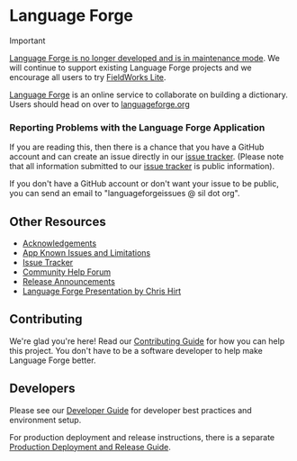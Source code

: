 # Language Forge

> [!IMPORTANT]  
> [Language Forge is no longer developed and is in maintenance mode](https://community.software.sil.org/t/language-forge-in-maintenance-mode/10514). We will continue to support existing Language Forge projects and we encourage all users to try [FieldWorks Lite](https://lexbox.org/fw-lite).

[Language Forge](https://languageforge.org) is an online service to collaborate on building a dictionary. Users should head on over to [languageforge.org](https://languageforge.org)

### Reporting Problems with the Language Forge Application

If you are reading this, then there is a chance that you have a GitHub account and can create an issue directly in our [issue tracker](https://github.com/sillsdev/web-languageforge/issues). (Please note that all information submitted to our [issue tracker](https://github.com/sillsdev/web-languageforge/issues) is public information).

If you don't have a GitHub account or don't want your issue to be public, you can send an email to "languageforgeissues @ sil dot org".

## Other Resources

- [Acknowledgements](docs/ACKNOWLEDGEMENTS.md)
- [App Known Issues and Limitations](https://github.com/sillsdev/web-languageforge/wiki/Known-Issues-and-Limitations)
- [Issue Tracker](https://github.com/sillsdev/web-languageforge/issues)
- [Community Help Forum](https://community.software.sil.org/c/language-forge/20)
- [Release Announcements](https://github.com/sillsdev/web-languageforge/releases)
- [Language Forge Presentation by Chris Hirt](https://www.youtube.com/watch?v=yyTpviyKBAc)

## Contributing

We're glad you're here! Read our [Contributing Guide](CONTRIBUTING.md) for how you can help this project. You don't have to be a software developer to help make Language Forge better.

## Developers

Please see our [Developer Guide](docs/DEVELOPER.md) for developer best practices and environment setup.

For production deployment and release instructions, there is a separate [Production Deployment and Release Guide](docs/RELEASE.md).
